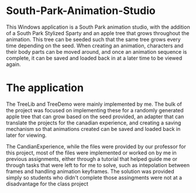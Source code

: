 # South-Park-Animation-Studio
This Windows application is a South Park animation studio, with the addition of a South Park Stylized Sparty and an apple tree that
grows throughout the animation. This tree can be seeded such that the same tree grows every time depending on the seed. When creating an 
animation, characters and their body parts can be moved around, and once an animation sequence is complete, it can be saved and loaded back
in at a later time to be viewed again.

# The application
The TreeLib and TreeDemo were mainly implemented by me. The bulk of the project was focused on implementing these for a randomly generated
apple tree that can grow based on the seed provided, an adapter that can translate the projects for the canadian experience, and creating
a saving mechanism so that animations created can be saved and loaded back in later for viewing.

The CandianExperience, while the files were provided by our professor for this project, most of the files were implemented or worked on by me in previous 
assignments, either through a tutorial that helped guide me or through tasks that were left to for me to solve, such as intepolation between frames
and handling animation keyframes. The solution was provided simply so students who didn't complete those assingments were not at a disadvantage for the
class project
